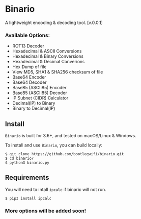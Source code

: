 # Binario

A lightweight encoding & decoding tool. [v.0.0.1]


### Available Options:
- ROT13 Decoder
- Hexadecimal & ASCII Conversions
- Hexadecimal & Binary Conversions
- Hexadecimal & Decimal Converions
- Hex Dump of file
- View MD5, SHA1 & SHA256 checksum of file
- Base64 Encoder
- Base64 Decoder
- Base85 (ASCII85) Encoder
- Base85 (ASCII85) Decoder
- IP Subnet (CIDR) Calculator
- Decimal(IP) to Binary
- Binary to Decimal(IP)

## Install
`Binario` is built for 3.6+, and tested on macOS/Linux & Windows.

To install and use `Binario`, you can build locally:
```
$ git clone https://github.com/bootlegwifi/binario.git 
$ cd binario/
$ python3 binario.py
```

## Requirements
You will need to intall `ipcalc` if binario will not run.
```
$ pip3 install ipcalc
```

### More options will be added soon!

